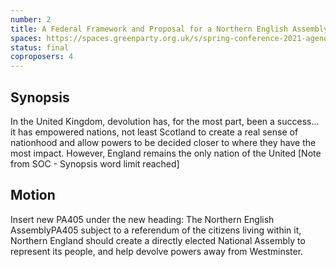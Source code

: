 ```yaml
---
number: 2
title: A Federal Framework and Proposal for a Northern English Assembly
spaces: https://spaces.greenparty.org.uk/s/spring-conference-2021-agenda-forum2/?contentId=78642
status: final
coproposers: 4
---
```

## Synopsis

In the United Kingdom, devolution has, for the most part, been a success... it has empowered nations, not least Scotland to create a real sense of nationhood and allow powers to be decided closer to where they have the most impact. However, England remains the only nation of the United [Note from SOC - Synopsis word limit reached]

## Motion

Insert new PA405 under the new heading: The Northern English AssemblyPA405 subject to a referendum of the citizens living within it, Northern England should create a directly elected National Assembly to represent its people, and help devolve powers away from Westminster.
